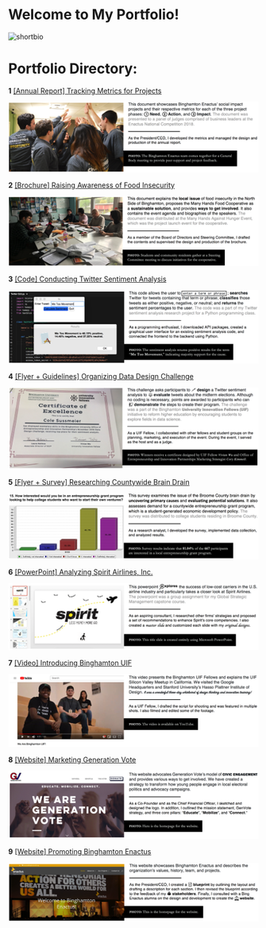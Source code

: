 # Welcome to My Portfolio! 

![shortbio](https://github.com/vwu15/images/blob/master/shortbio.png)

# Portfolio Directory:

**1**   [[Annual Report] Tracking Metrics for Projects](https://github.com/vwu15/cdfportfolio/blob/master/%5BAnnual%20Report%5D%20Tracking%20Metrics%20for%20Projects.pdf)

![annualreport](https://github.com/vwu15/cdfportfolioimages/blob/master/annualreport.png)

**2**   [[Brochure] Raising Awareness of Food Insecurity](https://github.com/vwu15/cdfportfolio/blob/master/%5BBrochure%5D%20Raising%20Awareness%20of%20Food%20Insecurity.pdf)

![brochure](https://github.com/vwu15/cdfportfolioimages/blob/master/brochure.png) 

**3**   [[Code] Conducting Twitter Sentiment Analysis](https://github.com/vwu15/cdfportfolio/blob/master/%5BCode%5D%20Conducting%20Twitter%20Sentiment%20Analysis)

![codeupdated](https://github.com/vwu15/cdfportfolioimages/blob/master/codeupdated.png) 

**4**   [[Flyer + Guidelines] Organizing Data Design Challenge](https://github.com/vwu15/cdfportfolio/blob/master/%5BFlyer%20%2B%20Guidelines%5D%20Organizing%20Data%20Design%20Challenge.pdf)

![flyer+guidelinesupdated2](https://github.com/vwu15/cdfportfolioimages/blob/master/flyer%2Bguidelinesupdated2.png) 

**5**   [[Flyer + Survey] Researching Countywide Brain Drain](https://github.com/vwu15/cdfportfolio/blob/master/%5BFlyer%20%2B%20Survey%5D%20Researching%20Countywide%20Brain%20Drain.pdf)

![flyer+survey](https://github.com/vwu15/cdfportfolioimages/blob/master/flyer%2Bsurvey.png) 

**6**   [[PowerPoint] Analyzing Spirit Airlines, Inc.](https://github.com/vwu15/cdfportfolio/blob/master/%5BPowerPoint%5D%20Analyzing%20Spirit%20Airlines%2C%20Inc..pdf)

![powerpointupdated](https://github.com/vwu15/cdfportfolioimages/blob/master/powerpointupdated.png) 

**7**   [[Video] Introducing Binghamton UIF](https://youtu.be/CsJdmldAbB4)

![videoupdated](https://github.com/vwu15/cdfportfolioimages/blob/master/videoupdated.png) 

**8**   [[Website] Marketing Generation Vote](https://www.genvote.org/)

![websitegvupdated2](https://github.com/vwu15/cdfportfolioimages/blob/master/websitegvupdated2.png)

**9**   [[Website] Promoting Binghamton Enactus](http://www.binghamtonenactus.com/)

![websitebeupdated](https://github.com/vwu15/cdfportfolioimages/blob/master/websitebeupdated.png)
